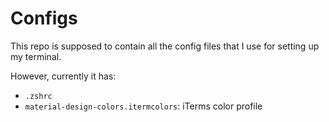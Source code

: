 # Configs
This repo is supposed to contain all the config files that I use for setting up my terminal.

However, currently it has:
- `.zshrc`
- `material-design-colors.itermcolors`: iTerms color profile
